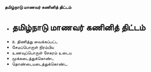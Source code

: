 **தமிழ்நாடு மாணவர் கணினித் திட்டம்**
- # தமிழ்நாடு மாணவர் கணினித் திட்டம்
- a. திணித்து வைக்கப்பட்ட
- சேமப்பொருள் நிரம்பிய
-  உணவுப்பொருள் சேகரம் உடைய
- மூக்கடைத்துக்கொண்ட
- தொண்டையடைத்துக்கொண்ட.


